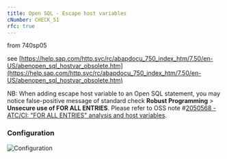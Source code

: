 ```yaml
---
title: Open SQL - Escape host variables
cNumber: CHECK_51
rfc: true
---
```


from 740sp05

see [https://help.sap.com/http.svc/rc/abapdocu_750_index_htm/7.50/en-US/abenopen_sql_hostvar_obsolete.htm](https://help.sap.com/http.svc/rc/abapdocu_750_index_htm/7.50/en-US/abenopen_sql_hostvar_obsolete.htm)

NB: When adding escape host variable to an Open SQL statement, you may notice false-positive message of standard check **Robust Programming** > **Unsecure use of FOR ALL ENTRIES**. Please refer to OSS note #[2050568 - ATC/CI: "FOR ALL ENTRIES" analysis and host variables](https://launchpad.support.sap.com/#/notes/2050568).

### Configuration
![Configuration](/img/default_conf.png)
